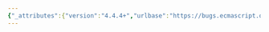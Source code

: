 ```yaml
---
{"_attributes":{"version":"4.4.4+","urlbase":"https://bugs.ecmascript.org/","maintainer":"dherman@mozilla.com"},"bug":{"bug_id":2792,"creation_ts":"2014-05-01 11:38:00 -0700","short_desc":"B.1.1 should specify decimal integer literals starting with 0 and containing at least one of 8 or 9","delta_ts":"2014-10-14 15:18:01 -0700","product":"Draft for 6th Edition","component":"technical issue","version":"Rev 26: July 18, 2014 Draft","rep_platform":"All","op_sys":"All","bug_status":"RESOLVED","resolution":"FIXED","priority":"Normal","bug_severity":"enhancement","everconfirmed":true,"reporter":{"uid":"oliver","name":"Oliver Hunt"},"assigned_to":{"uid":"allen","name":"Allen Wirfs-Brock"},"cc":["brendan","brterlso","claude.pache","jmdyck","jorendorff","mathias","oliver","princexcess69","rossberg"],"long_desc":[{"commentid":8090,"comment_count":0,"who":{"uid":"oliver","name":"Oliver Hunt"},"bug_when":"2014-05-01 11:38:15 -0700","thetext":"The LegacyOctalIntegerLiteral syntax in B.1.1 specifies\nLegacyOctalIntegerLiteral ::\n    0 OctalDigit\n    LegacyOctalIntegerLiteral OctalDigit\n\nHowever all engines that recognise LegacyOctalIntegerLiteral actually recognise\n\nLegacyOctalIntegerLiteral ::\n    0 DecimalDigit\n    LegacyOctalIntegerLiteral DecimalDigit\n\nAnd interpret the value as decimal if any digit is greater than 7."},{"commentid":8128,"comment_count":1,"who":{"uid":"jmdyck","name":"Michael Dyck"},"bug_when":"2014-05-04 11:30:10 -0700","thetext":"(Changing this bug's 'Product' from 'ECMA-262' to 'Draft for 6th Edition', since LegacyOctalIntegerLiteral appears only in the 6th edition drafts.)"},{"commentid":9667,"comment_count":2,"who":{"uid":"mathias","name":"Mathias Bynens"},"bug_when":"2014-08-05 00:24:41 -0700","thetext":"https://github.com/whatwg/javascript/issues/17\nhttps://bugzilla.mozilla.org/show_bug.cgi?id=957513\nhttps://code.google.com/p/v8/issues/detail?id=3091\nhttps://bugs.webkit.org/show_bug.cgi?id=126618\nhttps://connect.microsoft.com/IE/feedback/details/813193\nhttp://esdiscuss.org/topic/early-error-on-0-followed-by-8-or-9-in-numeric-literals-does-not-seem-to-be-web-compatible"},{"commentid":9669,"comment_count":3,"who":{"uid":"mathias","name":"Mathias Bynens"},"bug_when":"2014-08-05 07:43:37 -0700","thetext":"(In reply to Oliver Hunt from comment #0)\n> The LegacyOctalIntegerLiteral syntax in B.1.1 specifies\n> LegacyOctalIntegerLiteral ::\n>     0 OctalDigit\n>     LegacyOctalIntegerLiteral OctalDigit\n> \n> However all engines that recognise LegacyOctalIntegerLiteral actually\n> recognise\n> \n> LegacyOctalIntegerLiteral ::\n>     0 DecimalDigit\n>     LegacyOctalIntegerLiteral DecimalDigit\n> \n> And interpret the value as decimal if any digit is greater than 7.\n\nThis is inaccurate. `08` for example is not a `LegacyOctalIntegerLiteral` nor is it treated as one by the majority of JavaScript engines:\n\n    > (function() { 'use strict'; return 01; }())\n    < SyntaxError: Octal escapes are forbidden in strict mode\n\nBut…\n\n    > (function() { 'use strict'; return 08; }())\n    < 8\n\nOnly SpiderMonkey seems to (incorrectly) recognize `08` as a `LegacyOctalIntegerLiteral`:\n\n    > (function() { 'use strict'; return 08; }())\n    < SyntaxError: octal literals and octal escape sequences are deprecated\n\nChanging the spec for `LegacyOctalIntegerLiteral` seems like the wrong way to solve this."},{"commentid":9670,"comment_count":4,"who":{"uid":"jorendorff","name":"Jason Orendorff"},"bug_when":"2014-08-05 11:44:36 -0700","thetext":"(In reply to Mathias Bynens from comment #3)\n> Only SpiderMonkey seems to (incorrectly) recognize `08` as a\n> `LegacyOctalIntegerLiteral`:\n> \n>     > (function() { 'use strict'; return 08; }())\n>     < SyntaxError: octal literals and octal escape sequences are deprecated\n> \n> Changing the spec for `LegacyOctalIntegerLiteral` seems like the wrong way\n> to solve this.\n\nI will defend SpiderMonkey's honor here: The error message above is incorrect in using the word \"octal\", but the SyntaxError is correct: `08` doesn't match any productions in ES1-5 as far as I know, or in any ES6 draft.\n\nBut there are scripts on the web that match it, so we can't drop support for it in sloppy mode.\n\nTherefore this syntax should be banned in strict mode and specified as a special (sloppy-mode-only) legacy decimal integer literal in B.1.1. That is what implementations must do regardless; TC39 does not have a practical choice, just an editorial one."},{"commentid":9701,"comment_count":5,"who":{"uid":"claude.pache","name":"Claude Pache"},"bug_when":"2014-08-07 00:29:19 -0700","thetext":"The issue of non-octal numbers starting with 0 is not limited to integers.\nFirst, the good news: all implementations I've tested agree on this:\n\n  07e3 // Syntax Error\n  07.9 // Syntax Error\n\nSo far, so good. But:\n\n  08e3 // 800\n  08.9 // 8.9\n\nYech. Let's try strict mode: \n\n  (function() { \"use strict\"; return 08e3 })() // 800, except FF: Syntax Error\n  (function() { \"use strict\"; return 08.9 })() // 8.9, except FF: Syntax Error\n\nUgh. Only FF does the Right Thing in strict mode (except maybe the wording of the error message, but error messages are not specced).\n\nThat said, it is not LegacyOctalIntegerLiteral, here. It is rather DecimalLiteralWithLeadingZeroAndNoctalDigitInIntegralPart."},{"commentid":9702,"comment_count":6,"who":{"uid":"mathias","name":"Mathias Bynens"},"bug_when":"2014-08-07 02:19:36 -0700","thetext":"(In reply to Jason Orendorff from comment #4)\n> (In reply to Mathias Bynens from comment #3)\n> > Only SpiderMonkey seems to (incorrectly) recognize `08` as a\n> > `LegacyOctalIntegerLiteral`:\n> > \n> >     > (function() { 'use strict'; return 08; }())\n> >     < SyntaxError: octal literals and octal escape sequences are deprecated\n> > \n> > Changing the spec for `LegacyOctalIntegerLiteral` seems like the wrong way\n> > to solve this.\n> \n> I will defend SpiderMonkey's honor here: The error message above is\n> incorrect in using the word \"octal\", but the SyntaxError is correct: `08`\n> doesn't match any productions in ES1-5 as far as I know, or in any ES6 draft.\n\nCorrect; see comment #2. No other implementation flags `08` as a syntax error, though.\n\n> But there are scripts on the web that match it, so we can't drop support for\n> it in sloppy mode.\n> \n> Therefore this syntax should be banned in strict mode and specified as a\n> special (sloppy-mode-only) legacy decimal integer literal in B.1.1. That is\n> what implementations must do regardless; TC39 does not have a practical\n> choice, just an editorial one.\n\nThat goes against Allen’s plans to make leading 0 constants legal decimal integer literals. See http://esdiscuss.org/topic/early-error-on-0-followed-by-8-or-9-in-numeric-literals-does-not-seem-to-be-web-compatible#content-19."},{"commentid":9703,"comment_count":7,"who":{"uid":"claude.pache","name":"Claude Pache"},"bug_when":"2014-08-07 02:57:39 -0700","thetext":"(In reply to Mathias Bynens from comment #6)\n> That goes against Allen’s plans to make leading 0 constants legal decimal\n> integer literals. See\n> http://esdiscuss.org/topic/early-error-on-0-followed-by-8-or-9-in-numeric-\n> literals-does-not-seem-to-be-web-compatible#content-19.\n\nHaving leading-zero decimal constants allowed is really useful only when it is allowed for *every* constant. Currently, what non-FF browsers do is at best useless and at worst harmful (e.g., some automatically generated JS might work during the test phase, then unexpected fail in production, because it wasn't tested against an account number containing only digits from 0 to 7)."},{"commentid":9704,"comment_count":8,"who":{"uid":"mathias","name":"Mathias Bynens"},"bug_when":"2014-08-07 05:05:07 -0700","thetext":"(In reply to Claude Pache from comment #7)\n> Having leading-zero decimal constants allowed is really useful only when it\n> is allowed for *every* constant.\n\nMy proposal describes what it takes to spec the existing behavior in the majority of engines (i.e. all but SpiderMonkey). I agree that’s not the most ideal behavior, but it is what it is – there’s only so much we can do without breaking the Web.\n\nLeading-zero decimal literals can probably only happen in strict mode (as currently octal literals throw there, so we’d go from throwing to evaluating to a value), and can never fully (i.e. for all digits) be implemented for sloppy mode (without breaking compatibility with existing Web content)."},{"commentid":9707,"comment_count":9,"who":{"uid":"oliver","name":"Oliver Hunt"},"bug_when":"2014-08-07 10:11:26 -0700","thetext":"We (JSC) are incorrectly allowing 08/09 in strict mode :-/\n\nhttps://bugs.webkit.org/show_bug.cgi?id=135704\n\nThis is an unintentional error and i will fix shortly."},{"commentid":9708,"comment_count":10,"who":{"uid":"mathias","name":"Mathias Bynens"},"bug_when":"2014-08-07 11:55:05 -0700","thetext":"(In reply to Oliver Hunt from comment #9)\n> We (JSC) are incorrectly allowing 08/09 in strict mode :-/\n\nDon’t feel bad – all engines except SpiderMonkey do this."},{"commentid":9728,"comment_count":11,"who":{"uid":"claude.pache","name":"Claude Pache"},"bug_when":"2014-08-08 06:13:39 -0700","thetext":"Proposed patch\n==============\n\nExplanations and notes\n----------------------\n\n* The patch adds (in sloppy mode) a NoctalDecimalIntegerLiteral production to the RHS of the DecimalIntegerLiteral production. Recall that DecimalIntegerLiteral is in turn used in DecimalLiteral, so that things like `08.5e2` will work, per Comment #5.\n\n* NoctalDecimalIntegerLiteral describes sequences of decimal digits beginning with 0 and containing at least one occurrence of 8 or 9.\n\n* LegacyOctalLikeDecimalIntegerLiteral describes the same sequences of digits as LegacyOctalIntegerLiteral, but the MV is different.\n\n\nStuff to be added in Section B.1.1 Numeric Literals\n---------------------------------------------------\n(reflecting web reality)\n\nSyntax:\n\n    DecimalIntegerLiteral ::\n        0\n        NonZeroDigit DecimalDigits[opt]\n        NoctalDecimalIntegerLiteral\n\n    NoctalDecimalIntegerLiteral ::\n        0 NoctalDigit\n        LegacyOctalLikeDecimalIntegerLiteral NoctalDigit\n        NoctalDecimalIntegerLiteral DecimalDigit\n\n    LegacyOctalLikeDecimalIntegerLiteral ::\n        0 OctalDigit\n        LegacyOctalLikeDecimalIntegerLiteral OctalDigit\n\n    NoctalDigit :: one of 8 9\n\nStatic semantics (lengthy but trivial):\n\n* The MV of DecimalIntegerLiteral :: NoctalDecimalIntegerLiteral is the MV of NoctalDecimalIntegerLiteral.\n\n* The MV of NoctalDecimalIntegerLiteral :: 0 NoctalDigit is the MV of NoctalDigit.\n\n* The MV of NoctalDecimalIntegerLiteral :: LegacyOctalLikeDecimalIntegerLiteral NoctalDigit is (the MV of LegacyOctalLikeDecimalIntegerLiteral × 10) plus the MV of NoctalDigit.\n\n* The MV of NoctalDecimalIntegerLiteral :: NoctalDecimalIntegerLiteral DecimalDigit is (the MV of NoctalDecimalIntegerLiteral × 10) plus the MV of DecimalDigit.\n\n* The MV of LegacyOctalLikeDecimalIntegerLiteral :: 0 OctalDigit is the MV of OctalDigit,\n\n* The MV of LegacyOctalLikeDecimalIntegerLiteral :: LegacyOctalLikeDecimalIntegerLiteral OctalDigit is (the MV of LegacyOctalLikeDecimalIntegerLiteral × 10) plus the MV of OctalDigit.\n\n* The MV of NoctalDigit :: 8 is 8.\n\n* The MV of NoctalDigit :: 9 is 9.\n\n\nStuff to be changed in Section 11.8.3 if we want to ban the thing in strict mode\n--------------------------------------------------------------------------------\n(a breaking change for several engines)\n\nJust after:\n    must not extend the syntax of NumericLiteral to include LegacyOctalIntegerLiteral\nadd:\n   , nor the syntax of DecimalIntegerLiteral to include NoctalDecimalIntegerLiteral"},{"commentid":9730,"comment_count":12,"who":{"uid":"allen","name":"Allen Wirfs-Brock"},"bug_when":"2014-08-08 07:26:35 -0700","thetext":"added some V8 and IE names to the CC list"},{"commentid":10308,"comment_count":13,"who":{"uid":"allen","name":"Allen Wirfs-Brock"},"bug_when":"2014-10-09 17:17:06 -0700","thetext":"fixed in rev28 editor's draft\n\nusing the patch from Comment 11"},{"commentid":10477,"comment_count":14,"who":{"uid":"allen","name":"Allen Wirfs-Brock"},"bug_when":"2014-10-14 15:18:01 -0700","thetext":"fixed in rev28"}]}}
---
```

